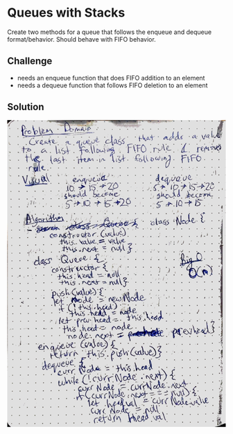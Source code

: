 # Queues with Stacks
Create two methods for a queue that follows the enqueue and dequeue format/behavior.  Should behave with FIFO behavior.

## Challenge
- needs an enqueue function that does FIFO addition to an element
- needs a dequeue function that follows FIFO deletion to an element

## Solution
![whiteboard](assets/queue_with_stacks.JPG)